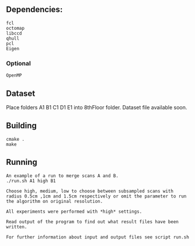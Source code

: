 ## Dependencies:
    fcl
    octomap
    libccd
    qhull
    pcl
    Eigen
### Optional
    OpenMP

## Dataset
Place folders A1 B1 C1 D1 E1 into 8thFloor folder.
Dataset file available soon.

## Building
    cmake .
    make
    
## Running
    An example of a run to merge scans A and B.
    ./run.sh A1 high B1
    
    Choose high, medium, low to choose between subsampled scans with radius 0.5cm ,1cm and 1.5cm respectively or omit the parameter to run the algorithm on original resolution.
    
    All experiments were performed with *high* settings.
    
    Read output of the program to find out what result files have been written.
    
    For further information about input and output files see script run.sh
    
